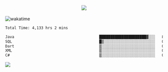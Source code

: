 <h1 align="center">
  <img src="https://readme-typing-svg.herokuapp.com/?font=Righteous&size=35&center=true&vCenter=true&width=500&height=70&duration=4000&lines=Hi!+%F0%9F%91%8B+I%27m+Ali%20Osman!;" />
</h1>


![wakatime](https://wakatime.com/share/@aliosmanoktar/3a8ffe71-6da4-4964-913b-2f09afbe53bf.svg?cache=none)
<!--START_SECTION:waka-->

```txt
Total Time: 4,133 hrs 2 mins

Java                                      █████████████████████▓░░░   86.88 %
SQL                                       █▒░░░░░░░░░░░░░░░░░░░░░░░   05.10 %
Dart                                      ▒░░░░░░░░░░░░░░░░░░░░░░░░   01.68 %
XML                                       ▒░░░░░░░░░░░░░░░░░░░░░░░░   01.68 %
C#                                        ▒░░░░░░░░░░░░░░░░░░░░░░░░   00.89 %
```

<!--END_SECTION:waka-->

<img src="https://profile-counter.glitch.me/aliosmanoktar/count.svg" />

